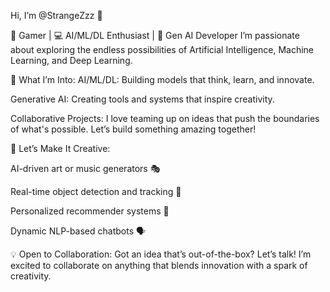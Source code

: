 Hi, I’m @StrangeZzz 👾

🌌 Gamer | 💻 AI/ML/DL Enthusiast | 🚀 Gen AI Developer
I’m passionate about exploring the endless possibilities of Artificial Intelligence, Machine Learning, and Deep Learning.

🌟 What I’m Into:
AI/ML/DL: Building models that think, learn, and innovate.

Generative AI: Creating tools and systems that inspire creativity.

Collaborative Projects: I love teaming up on ideas that push the boundaries of what's possible. Let’s build something amazing together!

🎨 Let’s Make It Creative:

AI-driven art or music generators 🎭

Real-time object detection and tracking 🏃

Personalized recommender systems 🤖

Dynamic NLP-based chatbots 🗣️

💡 Open to Collaboration:
Got an idea that’s out-of-the-box? Let’s talk! I’m excited to collaborate on anything that blends innovation with a spark of creativity.

<!---
StrangeZzz/StrangeZzz is a ✨ special ✨ repository because its `README.md` (this file) appears on your GitHub profile.
You can click the Preview link to take a look at your changes.
--->
